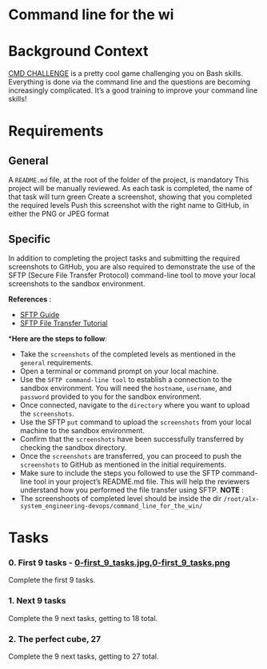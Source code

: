# Command line for the wi

# Background Context
[CMD CHALLENGE](https://cmdchallenge.com/) is a pretty cool game challenging you on Bash skills. Everything is done via the command line and the questions are becoming increasingly complicated. It’s a good training to improve your command line skills!

# Requirements
## General
A ```README.md``` file, at the root of the folder of the project, is mandatory
This project will be manually reviewed.
As each task is completed, the name of that task will turn green
Create a screenshot, showing that you completed the required levels
Push this screenshot with the right name to GitHub, in either the PNG or JPEG format

## Specific
In addition to completing the project tasks and submitting the required screenshots to GitHub, you are also required to demonstrate the use of the SFTP (Secure File Transfer Protocol) command-line tool to move your local screenshots to the sandbox environment.

**References** :

* [SFTP Guide](https://man.openbsd.org/sftp)
* [SFTP File Transfer Tutorial](https://www.digitalocean.com/community/tutorials/how-to-use-sftp-to-securely-transfer-files-with-a-remote-server)

***Here are the steps to follow**:

* Take the ```screenshots``` of the completed levels as mentioned in the ```general``` requirements.
* Open a terminal or command prompt on your local machine.
* Use the ```SFTP command-line tool``` to establish a connection to the sandbox environment. You will need the ```hostname```, ```username```, and ```password``` provided to you for the sandbox environment.
* Once connected, navigate to the ```directory``` where you want to upload the ```screenshots```.
* Use the SFTP ```put``` command to upload the ```screenshots``` from your local machine to the sandbox environment.
* Confirm that the ```screenshots``` have been successfully transferred by checking the sandbox directory.
* Once the ```screenshots``` are transferred, you can proceed to push the ```screenshots``` to GitHub as mentioned in the initial requirements.
* Make sure to include the steps you followed to use the SFTP command-line tool in your project’s README.md file. This will help the reviewers understand how you performed the file transfer using SFTP.
**NOTE** :
* The screenshoots of completed level should be inside the dir ```/root/alx-system_engineering-devops/command_line_for_the_win/```

# Tasks
### 0. First 9 tasks - [0-first_9_tasks.jpg](),[0-first_9_tasks.png]()
Complete the first 9 tasks.

### 1. Next 9 tasks
Complete the 9 next tasks, getting to 18 total.

### 2. The perfect cube, 27
Complete the 9 next tasks, getting to 27 total.

